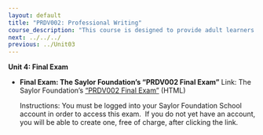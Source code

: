 ```yaml
---
layout: default
title: "PRDV002: Professional Writing"
course_description: "This course is designed to provide adult learners with the basic skills they need to write effective documents in the workplace."
next: ../../../
previous: ../Unit03
---
```

**Unit 4: Final Exam** <span id="4"></span> 
-   **Final Exam: The Saylor Foundation’s “PRDV002 Final Exam”**
    Link: The Saylor Foundation’s [“PRDV002 Final
    Exam”](http://school.saylor.org/mod/quiz/view.php?id=1139) (HTML)  
      
     Instructions: You must be logged into your Saylor Foundation School
    account in order to access this exam.  If you do not yet have an
    account, you will be able to create one, free of charge, after
    clicking the link.


